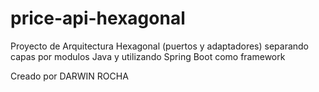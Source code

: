 # price-api-hexagonal
Proyecto de Arquitectura Hexagonal (puertos y adaptadores) separando capas por modulos Java y utilizando Spring Boot como framework

Creado por DARWIN ROCHA
